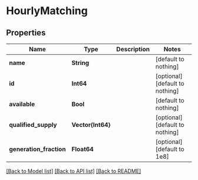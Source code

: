 # HourlyMatching


## Properties
Name | Type | Description | Notes
------------ | ------------- | ------------- | -------------
**name** | **String** |  | [default to nothing]
**id** | **Int64** |  | [optional] [default to nothing]
**available** | **Bool** |  | [default to nothing]
**qualified_supply** | **Vector{Int64}** |  | [optional] [default to nothing]
**generation_fraction** | **Float64** |  | [optional] [default to 1e8]


[[Back to Model list]](../README.md#models) [[Back to API list]](../README.md#api-endpoints) [[Back to README]](../README.md)


